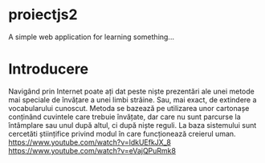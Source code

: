 # proiectjs2
A simple web application for learning something...

# Introducere
Navigând prin Internet poate ați dat peste niște prezentări ale unei metode mai speciale de învățare a unei limbi străine. Sau, mai exact, de extindere a vocabularului cunoscut. Metoda se bazează pe utilizarea unor cartonașe conținând cuvintele care trebuie învățate, dar care nu sunt parcurse la întâmplare sau unul după altul, ci după niște reguli. La baza sistemului sunt cercetăti științifice privind modul în care funcționează creierul uman.
https://www.youtube.com/watch?v=ldkUEfkJX_8
https://www.youtube.com/watch?v=eVajQPuRmk8
